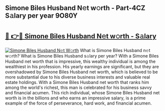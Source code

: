 ## Simone Biles Husband N𝚎t w𝚘rth - Part-4CZ S𝚊lary per year 9O80Y

# <h2><a href="http://gc08ppm.nevu.top/?p=Simone+Biles+Husband">🔗 👉🔴 Simone Biles Husband N𝚎t w𝚘rth - S𝚊lary</a></h2>

[![Simone Biles Husband N𝚎t W𝚘rth](https://i.imgur.com/Oavwk0R.jpeg)](http://gc08ppm.nevu.top/?p=Simone+Biles+Husband)
What is Simone Biles Husband n𝚎t w𝚘rth? What is Simone Biles Husband s𝚊lary per year?
With a Simone Biles Husband net worth that is impressive, this wealthy individual is among the wealthiest in his profession. His yearly earnings are significant, but they are overshadowed by Simone Biles Husband net worth, which is believed to be more substantial due to his diverse business interests and valuable real estate holdings. With a Simone Biles Husband net worth that ranks him among the world's richest, this man is celebrated for his business savvy and financial acumen. This rich individual, whose Simone Biles Husband net worth is in the billions and who earns an impressive salary, is a prime example of the force of perseverance, hard work, and financial acumen.
